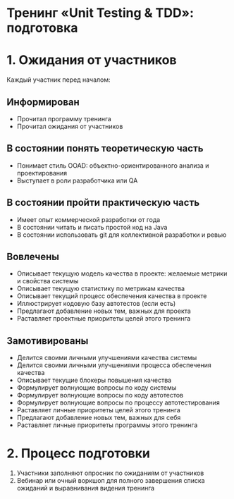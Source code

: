 # Тренинг «Unit Testing & TDD»: подготовка

# 1. Ожидания от участников
Каждый участник перед началом:

## Информирован
- Прочитал программу тренинга
- Прочитал ожидания от участников

## В состоянии понять теоретическую часть
- Понимает стиль OOAD: объектно-ориентированного анализа и проектирования
- Выступает в роли разработчика или QA

## В состоянии пройти практическую часть
- Имеет опыт коммерческой разработки от года
- В состоянии читать и писать простой код на Java
- В состоянии использовать git для коллективной разработки и ревью

## Вовлечены
- Описывает текущую модель качества в проекте: желаемые метрики и свойства системы
- Описывает текущую статистику по метрикам качества
- Описывает текущий процесс обеспечения качества в проекте
- Иллюстрирует кодовую базу автотестов (если есть)
- Предлагают добавление новых тем, важных для проекта
- Раставляет проектные приоритеты целей этого тренинга

## Замотивированы
- Делится своими личными улучшениями качества системы
- Делится своими личными улучшениями процесса обеспечения качества
- Описывает текущие блокеры повышения качества
- Формулирует волнующие вопросы по коду системы
- Формулирует волнующие вопросы по коду автотестов
- Формулирует волнующие вопросы по процессу автотестирования
- Раставляет личные приоритеты целей этого тренинга
- Предлагают добавление новых тем, важных для себя
- Раставляет личные приоритеты программы этого тренинга

# 2. Процесс подготовки
1. Участники заполняют опросник по ожиданиям от участников
2. Вебинар или очный воркшоп для полного завершения списка ожиданий и выравнивания видения тренинга
